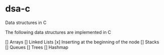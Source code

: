 # dsa-c
Data structures in C

The following data structures are implemented in C

[] Arrays
[] Linked Lists
    [x] Inserting at the beginning of the node
[] Stacks
[] Queues
[] Trees
[] Hashmap
